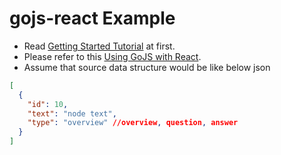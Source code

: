 # gojs-react Example

- Read [Getting Started Tutorial](https://gojs.net/latest/learn/index.html) at first.
- Please refer to this [Using GoJS with React](https://gojs.net/latest/intro/react.html).
- Assume that source data structure would be like below json

```json
[
  {
    "id": 10,
    "text": "node text",
    "type": "overview" //overview, question, answer
  }
]
```
